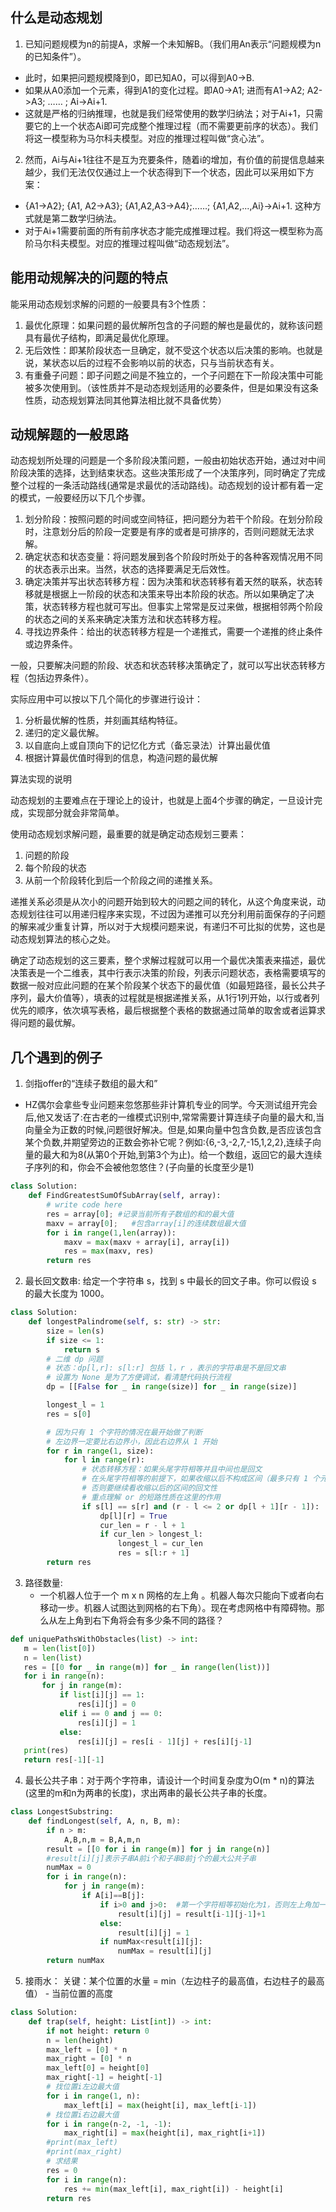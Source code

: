 ## 什么是动态规划

1. 已知问题规模为n的前提A，求解一个未知解B。（我们用An表示“问题规模为n的已知条件”）。
* 此时，如果把问题规模降到0，即已知A0，可以得到A0->B.
* 如果从A0添加一个元素，得到A1的变化过程。即A0->A1; 进而有A1->A2; A2->A3; …… ; Ai->Ai+1. 
* 这就是严格的归纳推理，也就是我们经常使用的数学归纳法；对于Ai+1，只需要它的上一个状态Ai即可完成整个推理过程（而不需要更前序的状态）。我们将这一模型称为马尔科夫模型。对应的推理过程叫做“贪心法”。

2. 然而，Ai与Ai+1往往不是互为充要条件，随着i的增加，有价值的前提信息越来越少，我们无法仅仅通过上一个状态得到下一个状态，因此可以采用如下方案：

* {A1->A2}; {A1, A2->A3}; {A1,A2,A3->A4};……; {A1,A2,...,Ai}->Ai+1. 这种方式就是第二数学归纳法。
* 对于Ai+1需要前面的所有前序状态才能完成推理过程。我们将这一模型称为高阶马尔科夫模型。对应的推理过程叫做“动态规划法”。

## 能用动规解决的问题的特点 
能采用动态规划求解的问题的一般要具有3个性质：

1. 最优化原理：如果问题的最优解所包含的子问题的解也是最优的，就称该问题具有最优子结构，即满足最优化原理。
2. 无后效性：即某阶段状态一旦确定，就不受这个状态以后决策的影响。也就是说，某状态以后的过程不会影响以前的状态，只与当前状态有关。
3. 有重叠子问题：即子问题之间是不独立的，一个子问题在下一阶段决策中可能被多次使用到。（该性质并不是动态规划适用的必要条件，但是如果没有这条性质，动态规划算法同其他算法相比就不具备优势）

## 动规解题的一般思路   

动态规划所处理的问题是一个多阶段决策问题，一般由初始状态开始，通过对中间阶段决策的选择，达到结束状态。这些决策形成了一个决策序列，同时确定了完成整个过程的一条活动路线(通常是求最优的活动路线)。动态规划的设计都有着一定的模式，一般要经历以下几个步骤。

1. 划分阶段：按照问题的时间或空间特征，把问题分为若干个阶段。在划分阶段时，注意划分后的阶段一定要是有序的或者是可排序的，否则问题就无法求解。
2. 确定状态和状态变量：将问题发展到各个阶段时所处于的各种客观情况用不同的状态表示出来。当然，状态的选择要满足无后效性。
3. 确定决策并写出状态转移方程：因为决策和状态转移有着天然的联系，状态转移就是根据上一阶段的状态和决策来导出本阶段的状态。所以如果确定了决策，状态转移方程也就可写出。但事实上常常是反过来做，根据相邻两个阶段的状态之间的关系来确定决策方法和状态转移方程。
4. 寻找边界条件：给出的状态转移方程是一个递推式，需要一个递推的终止条件或边界条件。

一般，只要解决问题的阶段、状态和状态转移决策确定了，就可以写出状态转移方程（包括边界条件）。

实际应用中可以按以下几个简化的步骤进行设计：

1. 分析最优解的性质，并刻画其结构特征。
2. 递归的定义最优解。
3. 以自底向上或自顶向下的记忆化方式（备忘录法）计算出最优值
4. 根据计算最优值时得到的信息，构造问题的最优解

算法实现的说明

动态规划的主要难点在于理论上的设计，也就是上面4个步骤的确定，一旦设计完成，实现部分就会非常简单。

使用动态规划求解问题，最重要的就是确定动态规划三要素：
1. 问题的阶段
2. 每个阶段的状态
3. 从前一个阶段转化到后一个阶段之间的递推关系。

递推关系必须是从次小的问题开始到较大的问题之间的转化，从这个角度来说，动态规划往往可以用递归程序来实现，不过因为递推可以充分利用前面保存的子问题的解来减少重复计算，所以对于大规模问题来说，有递归不可比拟的优势，这也是动态规划算法的核心之处。

确定了动态规划的这三要素，整个求解过程就可以用一个最优决策表来描述，最优决策表是一个二维表，其中行表示决策的阶段，列表示问题状态，表格需要填写的数据一般对应此问题的在某个阶段某个状态下的最优值（如最短路径，最长公共子序列，最大价值等），填表的过程就是根据递推关系，从1行1列开始，以行或者列优先的顺序，依次填写表格，最后根据整个表格的数据通过简单的取舍或者运算求得问题的最优解。

## 几个遇到的例子

1. 剑指offer的“连续子数组的最大和”
* HZ偶尔会拿些专业问题来忽悠那些非计算机专业的同学。今天测试组开完会后,他又发话了:在古老的一维模式识别中,常常需要计算连续子向量的最大和,当向量全为正数的时候,问题很好解决。但是,如果向量中包含负数,是否应该包含某个负数,并期望旁边的正数会弥补它呢？例如:{6,-3,-2,7,-15,1,2,2},连续子向量的最大和为8(从第0个开始,到第3个为止)。给一个数组，返回它的最大连续子序列的和，你会不会被他忽悠住？(子向量的长度至少是1)

```python
class Solution:
    def FindGreatestSumOfSubArray(self, array):
        # write code here
        res = array[0]; #记录当前所有子数组的和的最大值
        maxv = array[0];   #包含array[i]的连续数组最大值
        for i in range(1,len(array)):
            maxv = max(maxv + array[i], array[i])
            res = max(maxv, res)
        return res
```
2. 最长回文数串: 给定一个字符串 s，找到 s 中最长的回文子串。你可以假设 s 的最大长度为 1000。
```python
class Solution:
    def longestPalindrome(self, s: str) -> str:
        size = len(s)
        if size <= 1:
            return s
        # 二维 dp 问题
        # 状态：dp[l,r]: s[l:r] 包括 l，r ，表示的字符串是不是回文串
        # 设置为 None 是为了方便调试，看清楚代码执行流程
        dp = [[False for _ in range(size)] for _ in range(size)]

        longest_l = 1
        res = s[0]

        # 因为只有 1 个字符的情况在最开始做了判断
        # 左边界一定要比右边界小，因此右边界从 1 开始
        for r in range(1, size):
            for l in range(r):
                # 状态转移方程：如果头尾字符相等并且中间也是回文
                # 在头尾字符相等的前提下，如果收缩以后不构成区间（最多只有 1 个元素），直接返回 True 即可
                # 否则要继续看收缩以后的区间的回文性
                # 重点理解 or 的短路性质在这里的作用
                if s[l] == s[r] and (r - l <= 2 or dp[l + 1][r - 1]):
                    dp[l][r] = True
                    cur_len = r - l + 1
                    if cur_len > longest_l:
                        longest_l = cur_len
                        res = s[l:r + 1]
        return res
```
3. 路径数量:
    * 一个机器人位于一个 m x n 网格的左上角 。机器人每次只能向下或者向右移动一步。机器人试图达到网格的右下角）。现在考虑网格中有障碍物。那么从左上角到右下角将会有多少条不同的路径？
 ```python
 def uniquePathsWithObstacles(list) -> int:
    m = len(list[0])
    n = len(list)
    res = [[0 for _ in range(m)] for _ in range(len(list))]
    for i in range(n):
        for j in range(m):
            if list[i][j] == 1:
                res[i][j] = 0
            elif i == 0 and j == 0:
                res[i][j] = 1
            else:
                res[i][j] = res[i - 1][j] + res[i][j-1]
    print(res)
    return res[-1][-1]
 ```
4. 最长公共子串：对于两个字符串，请设计一个时间复杂度为O(m * n)的算法(这里的m和n为两串的长度)，求出两串的最长公共子串的长度。
```python
class LongestSubstring:
    def findLongest(self, A, n, B, m):
        if n > m:
            A,B,n,m = B,A,m,n
        result = [[0 for i in range(m)] for j in range(n)] 
        #result[i][j]表示子串A前i个和子串B前j个的最大公共子串
        numMax = 0
        for i in range(n):
            for j in range(m):
                if A[i]==B[j]:
                    if i>0 and j>0:  #第一个字符相等初始化为1，否则左上角加一
                        result[i][j] = result[i-1][j-1]+1
                    else:
                        result[i][j] = 1
                    if numMax<result[i][j]:
                        numMax = result[i][j]
        return numMax
```
 5. 接雨水：
    关键：某个位置的水量 = min（左边柱子的最高值，右边柱子的最高值） - 当前位置的高度
```python
class Solution:
    def trap(self, height: List[int]) -> int:
        if not height: return 0
        n = len(height)
        max_left = [0] * n
        max_right = [0] * n
        max_left[0] = height[0]
        max_right[-1] = height[-1]
        # 找位置i左边最大值
        for i in range(1, n):
            max_left[i] = max(height[i], max_left[i-1])
        # 找位置i右边最大值
        for i in range(n-2, -1, -1):
            max_right[i] = max(height[i], max_right[i+1])
        #print(max_left)
        #print(max_right)
        # 求结果
        res = 0
        for i in range(n):
            res += min(max_left[i], max_right[i]) - height[i]
        return res
```
